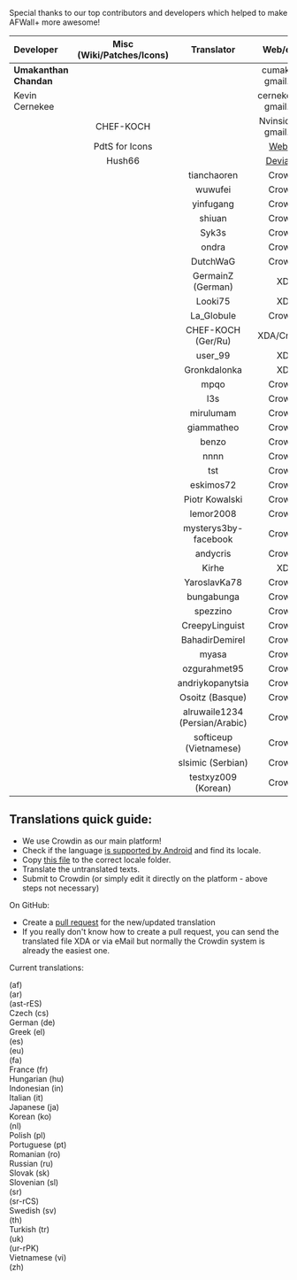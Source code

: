 Special thanks to our top contributors and developers which helped to make AFWall+ more awesome! 

| Developer| Misc (Wiki/Patches/Icons) | Translator | Web/eMail |
| :--- | :--: | :---: | :---: |
| **Umakanthan Chandan** | | | cumakt [at] gmail.com |
| Kevin Cernekee |  | | cernekee [at] gmail.com |
| | CHEF-KOCH |  | Nvinside [at] gmail.com |
| | PdtS for Icons | | [Website](http://pdts.net/) |
| | Hush66 | | [Devianart](http://www.hush66.devianart.com/) |
| | | tianchaoren | Crowdin |
| | | wuwufei | Crowdin |
| | | yinfugang | Crowdin |
| | | shiuan | Crowdin |
| | | Syk3s | Crowdin |
| | | ondra | Crowdin |
| | | DutchWaG | Crowdin |
| | | GermainZ (German) | XDA |
| | | Looki75 | XDA |
| | | La_Globule | Crowdin |
| | | CHEF-KOCH (Ger/Ru) | XDA/Crowdin |
| | | user_99 | XDA |
| | | Gronkdalonka | XDA |
| | | mpqo | Crowdin |
| | | l3s | Crowdin |
| | | mirulumam | Crowdin |
| | | giammatheo | Crowdin |
| | | benzo | Crowdin |
| | | nnnn | Crowdin |
| | | tst | Crowdin |
| | | eskimos72 | Crowdin |
| | | Piotr Kowalski| Crowdin |
| | | lemor2008| Crowdin |
| | | mysterys3by-facebook | Crowdin |
| | | andycris | Crowdin |
| | | Kirhe | XDA |
| | | YaroslavKa78 | Crowdin |
| | | bungabunga | Crowdin |
| | | spezzino | Crowdin |
| | | CreepyLinguist | Crowdin |
| | | BahadirDemirel | Crowdin |
| | | myasa | Crowdin |
| | | ozgurahmet95 | Crowdin |
| | | andriykopanytsia | Crowdin |
| | | Osoitz (Basque) | Crowdin |
| | | alruwaile1234 (Persian/Arabic) | Crowdin |
| | | softiceup (Vietnamese) | Crowdin |
| | | slsimic (Serbian) | Crowdin |
| | | testxyz009 (Korean) | Crowdin |


Translations quick guide:
------------

* We use Crowdin as our main platform! 
* Check if the language [is supported by Android](http://stackoverflow.com/questions/7973023/what-is-the-list-of-supported-languages-locales-on-android) and find its locale.
* Copy [this file](https://github.com/ukanth/afwall/blob/master/aFWall/src/main/res/values/strings.xml) to the correct locale folder.
* Translate the untranslated texts.
* Submit to Crowdin (or simply edit it directly on the platform - above steps not necessary)

On GitHub:
* Create a [pull request](https://help.github.com/articles/using-pull-requests) for the new/updated translation
* If you really don't know how to create a pull request, you can send the translated file XDA or via eMail but normally the Crowdin system is already the easiest one.


Current translations:

(af) <br>
(ar) <br>
(ast-rES) <br>
Czech (cs) <br>
German (de) <br>
Greek (el) <br>
(es) <br>
(eu) <br>
(fa) <br>
France (fr) <br>
Hungarian (hu) <br>
Indonesian (in) <br>
Italian (it) <br>
Japanese (ja) <br>
Korean (ko) <br>
(nl) <br>
Polish (pl) <br>
Portuguese (pt) <br>
Romanian (ro) <br>
Russian (ru) <br>
Slovak (sk) <br>
Slovenian (sl) <br>
(sr) <br>
(sr-rCS) <br>
Swedish (sv) <br>
(th) <br>
Turkish (tr) <br>
(uk) <br>
(ur-rPK) <br>
Vietnamese (vi) <br>
(zh) <br>
